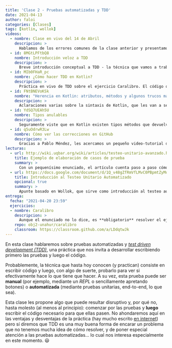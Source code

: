```yaml
---
title: 'Clase 2 - Pruebas automatizadas y TDD'
date: 2021-04-13
author: faloi
categories: [Clases]
tags: [kotlin, wollok]
videos:
  - nombre: Clase en vivo del 14 de Abril
    descripcion: >
      Hablamos de los errores comunes de la clase anterior y presentamos esta clase.
  - id: 8MGtLPFtbQ8
    nombre: Introducción veloz a TDD
    descripcion: >
      Breve introducción conceptual a TDD - la técnica que vamos a trabajar esta clase.
  - id: MIb0FHaR_pc
    nombre: ¿Cómo hacer TDD en Kotlin?
    descripcion: >
      Práctica en vivo de TDD sobre el ejercicio Caralibro. El código que viene con el ejercicio de esta clase fue elaborado en ese video, de forma tal que van a poder ver cómo es la práctica.
  - id: FNtBNEVoKSk
    nombre: "Herencia en Kotlin: atributos, métodos y algunos trucos más"
    descripcion: >
      Aclaraciones varias sobre la sintaxis de Kotlin, que les van a servir para este y los próximos ejercicios.
  - id: YdSQ7UEAh5U
    nombre: Tipos anulables
    descripcion: >
      Seguramente viste que en Kotlin existen tipos métodos que devuelven `Int?` o `Vendedor?`. En este video te explicamos qué son y para qué sirven estos tipos.
  - id: q5uOdrwR3Lw
    nombre: Cómo ver las correcciones en GitHub
    descripcion: >
      Gracias a Pablo Méndez, les acercamos un pequeño video-tutorial de cómo ver, comentar o protestar por las correcciones que les hacemos.
lecturas:
  - url: http://wiki.uqbar.org/wiki/articles/testeo-unitario-avanzado.html
    title: Ejemplo de elaboración de casos de prueba
    summary: >
      Con un pequenísimo enunciado, el artículo cuenta paso a paso cómo armar los escenarios de prueba. Ojo :eyes:: las porciones de código están hechas para Java y Junit, tecnología que no utilizamos en la materia. Les queda como tarea pensar cómo traducir eso a Kotlin y Kotest.
  - url: https://docs.google.com/document/d/1Q_v48gZfRmVfLMvC0PBpmtZyMoALbh11AwmEllP__eY/edit#heading=h.dc2bt32tzcjz
    title: Introducción al Testeo Unitario Automatizado
    opcional: true
    summary: >
      Apunte basado en Wollok, que sirve como introducción al testeo automatizado en general. Omitiendo los detalles sobre Wollok, sugerimos su lectura para responder preguntas como ¿por qué es recomendable hacer pruebas unitarias? ¿cómo hacer buenos tests? ¿cuántas cosas debo probar en cada test?
entrega:
  fecha: "2021-04-20 23:59"
  ejercicios:
  - nombre: Caralibro
    descripcion: >
      Aunque el enunciado no lo dice, es **obligatorio** resolver el ejercicio utilizando la práctica TDD. Como siempre, aconsejamos resolver de a un requerimiento a la vez, en este caso comenzando por sus pruebas. Recuerden que este trabajo debe realizarse en parejas, que deben estar conformadas _antes_ de clonar el ejercicio, ya que el sistema arma un repositorio para cada equipo.
    repo: obj2-unahur/caralibro
    classroom: https://classroom.github.com/a/LDdqtwJk
---
```


En esta clase hablaremos sobre pruebas automatizadas y [_test driven development (TDD)_](https://es.wikipedia.org/wiki/Desarrollo_guiado_por_pruebas), una práctica que nos invita a desarrollar escribiendo primero las pruebas y luego el código.

Probablemente, la técnica que hasta hoy conocen (y practican) consiste en escribir código y luego, con algo de suerte, probarlo para ver si efectivamente hace lo que tiene que hacer. A su vez, esta prueba puede ser **manual** (por ejemplo, mediante un _REPL_ o sencillamente apretando botones) o **automatizada** (mediante pruebas unitarias, end-to-end, lo que sea).

Esta clase les propone algo que puede resultar disruptivo y, por qué no, hasta molesto (al menos al principio): comenzar por las pruebas y **luego** escribir el código necesario para que ellas pasen. No ahondaremos aquí en las ventajas y desventajas de la práctica (hay mucho escrito [en internet](https://is.gd/pDaLjc)) pero sí diremos que TDD es una muy buena forma de encarar un problema que no tenemos mucha idea de cómo resolver, y de poner especial atención a las pruebas automatizadas... lo cual nos interesa especialmente en este momento. :smiley:
